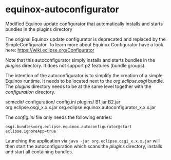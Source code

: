 # equinox-autoconfigurator
Modified Equinox update configurator that automatically installs and starts bundles in the plugins directory

The original Equinox update configurator is deprecated and replaced by the SimpleConfigurator. To learn more about Equinox Configurator have a look here: https://wiki.eclipse.org/Configurator

Note that this autoconfigurator simply installs and starts bundles in the _plugins_ directory. It does not support p2 features (bundle groups).

The intention of the autoconfigurator is to simplify the creation of a simple Equinox runtime. It needs to be located next to the _org.eclipse.osgi_ bundle. 
The _plugins_ directory needs to be at the same level together with the _configuration_ directory.

somedir/
  configuration/
    config.ini
  plugins/
    B1.jar
    B2.jar
  org.eclipse.osgi_x.x.x.jar
  org.eclipse.equinox.autoconfigurator_x.x.x.jar

The _config.ini_ file only needs the following entries:

```
osgi.bundles=org.eclipse.equinox.autoconfigurator@start
eclipse.ignoreApp=true
```

Launching the application via `java -jar org.eclipse.osgi_x.x.x.jar` will then start the autoconfiguration which scans the _plugins_ directory, installs and start all containing bundles.